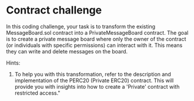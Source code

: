 # Contract challenge

In this coding challenge, your task is to transform the existing MessageBoard.sol contract into a PrivateMessageBoard contract. The goal is to create a private message board where only the owner of the contract (or individuals with specific permissions) can interact with it. This means they can write and delete messages on the board.

Hints:

1. To help you with this transformation, refer to the description and implementation of the PERC20 (Private ERC20) contract. This will provide you with insights into how to create a 'Private' contract with restricted access."
